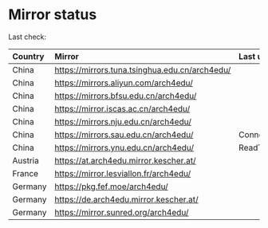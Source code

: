<script src="./time.js"></script>
# Mirror status
Last check: <script type="text/javascript">localize(1681795028.098325);</script>

|Country|Mirror|Last update|
|:------|:-----|:----------|
|China|https://mirrors.tuna.tsinghua.edu.cn/arch4edu/|<script type="text/javascript">localize(1681756270);</script>|
|China|https://mirrors.aliyun.com/arch4edu/|<script type="text/javascript">localize(1681756270);</script>|
|China|https://mirrors.bfsu.edu.cn/arch4edu/|<script type="text/javascript">localize(1681756270);</script>|
|China|https://mirror.iscas.ac.cn/arch4edu/|<script type="text/javascript">localize(1681756270);</script>|
|China|https://mirrors.nju.edu.cn/arch4edu/|<script type="text/javascript">localize(1681713135);</script>|
|China|https://mirrors.sau.edu.cn/arch4edu/|ConnectionError|
|China|https://mirrors.ynu.edu.cn/arch4edu/|ReadTimeout|
|Austria|https://at.arch4edu.mirror.kescher.at/|<script type="text/javascript">localize(1681756270);</script>|
|France|https://mirror.lesviallon.fr/arch4edu/|<script type="text/javascript">localize(1681756270);</script>|
|Germany|https://pkg.fef.moe/arch4edu/|<script type="text/javascript">localize(1681756270);</script>|
|Germany|https://de.arch4edu.mirror.kescher.at/|<script type="text/javascript">localize(1681756270);</script>|
|Germany|https://mirror.sunred.org/arch4edu/|<script type="text/javascript">localize(1681756270);</script>|

<script src="./tablefilter/tablefilter.js"></script>
<script src="./table.js"></script>
